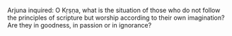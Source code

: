 Arjuna inquired: O Kṛṣṇa, what is the situation of those who do not follow the principles of scripture but worship according to their own imagination? Are they in goodness, in passion or in ignorance?